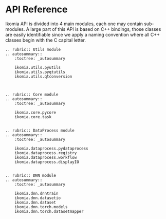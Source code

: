 # API Reference

Ikomia API is divided into 4 main modules, each one may contain sub-modules. A large part of this API is based on
C++ bindings, those classes are easily identifiable since we apply a naming convention where all C++ classes begin with
the C capital letter.

```{eval-rst}
.. rubric:: Utils module
.. autosummary::
    :toctree: _autosummary

    ikomia.utils.pyutils
    ikomia.utils.pyqtutils
    ikomia.utils.qtconversion



.. rubric:: Core module
.. autosummary::
    :toctree: _autosummary

    ikomia.core.pycore
    ikomia.core.task


.. rubric:: DataProcess module
.. autosummary::
    :toctree: _autosummary

    ikomia.dataprocess.pydataprocess
    ikomia.dataprocess.registry
    ikomia.dataprocess.workflow
    ikomia.dataprocess.displayIO


.. rubric:: DNN module
.. autosummary::
    :toctree: _autosummary

    ikomia.dnn.dnntrain
    ikomia.dnn.datasetio
    ikomia.dnn.dataset
    ikomia.dnn.torch.models
    ikomia.dnn.torch.datasetmapper
```
